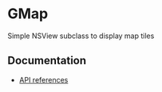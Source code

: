GMap
====

Simple NSView subclass to display map tiles


## Documentation

- [API references](http://goyman.github.com/gmap/api)
